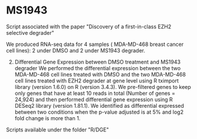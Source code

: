 # MS1943
Script associated with the paper "Discovery of a first-in-class EZH2 selective degrader"

We produced RNA-seq data for 4 samples ( MDA-MD-468 breast cancer cell lines): 2 under DMSO and 2 under MS1943 degrader.

2. Differential Gene Expression between DMSO treatment and MS1943 degrader
We performed the differential expression between the two MDA-MD-468 cell lines treated with DMSO and the two MDA-MD-468 cell lines treated with EZH2 degrader at gene level using R tximport library (version 1.6.0) on R (version 3.4.3). We pre-filtered genes to keep only genes that have at least 10 reads in total (Number of genes = 24,924) and then performed differential gene expression using R DESeq2 library (version 1.81.1). We identified as differential expressed between two conditions when the p-value adjusted is at 5% and log2 fold change is more than 1. 

Scripts available under the folder "R/DGE"

